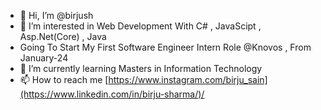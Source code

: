 - 👋 Hi, I’m @birjush
- 👀 I’m interested in Web Development With C# , JavaScipt , Asp.Net(Core) , Java
- Going To Start My First Software Engineer Intern Role @Knovos , From January-24
- 🌱 I’m currently learning Masters in Information Technology 
- 📫 How to reach me [https://www.instagram.com/birju_sain](https://www.linkedin.com/in/birju-sharma/)/

<!---
birjush/birjush is a ✨ special ✨ repository because its `README.md` (this file) appears on your GitHub profile.
You can click the Preview link to take a look at your changes.
--->
